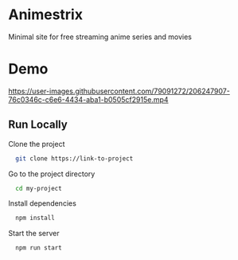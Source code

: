 
# Animestrix

Minimal site for free streaming anime series and movies 

# Demo


https://user-images.githubusercontent.com/79091272/206247907-76c0346c-c6e6-4434-aba1-b0505cf2915e.mp4




## Run Locally

Clone the project

```bash
  git clone https://link-to-project
```

Go to the project directory

```bash
  cd my-project
```

Install dependencies

```bash
  npm install
```

Start the server

```bash
  npm run start
```


